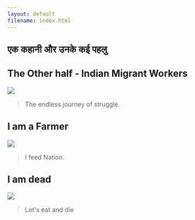 ```yaml
---
layout: default
filename: index.html
---
```

## एक कहानी और उनके कई पहलु

## The Other half - Indian Migrant Workers
[<img src="https://dynaimage.cdn.cnn.com/cnn/w_1600/https%3A%2F%2Fcdn.cnn.com%2Fcnnnext%2Fdam%2Fassets%2F200330170450-14-migrant-workers-india.jpg">](./migrant.html)
> The endless journey of struggle.

## I am a Farmer
[<img src="https://www.bestwebsiteinindia.com/blog/wp-content/uploads/2018/10/argBg.jpg">](./alive.html)
> I feed Nation.

## I am dead
[<img src="https://images.unsplash.com/photo-1528887772422-c57c1db7f5d8?ixlib=rb-1.2.1&ixid=eyJhcHBfaWQiOjEyMDd9&auto=format&fit=crop&w=1051&q=80">](./dead.html)
> Let's eat and die
